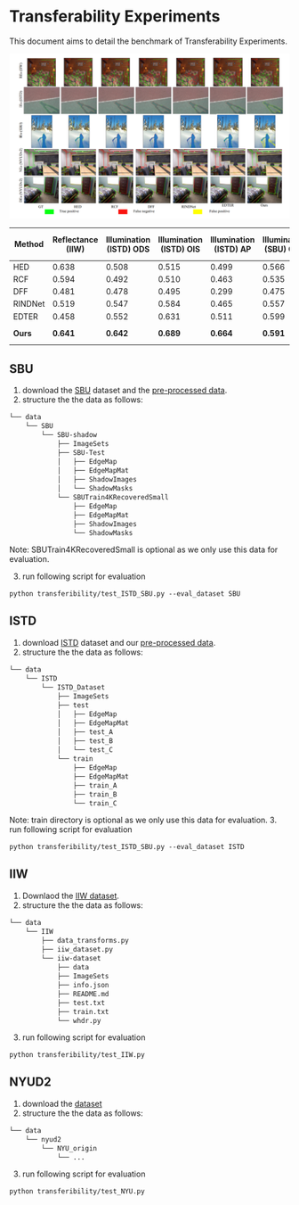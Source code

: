 <!--
 * @Author: daniel
 * @Date: 2024-02-15 20:57:06
 * @LastEditTime: 2024-02-15 21:44:49
 * @LastEditors: daniel
 * @Description: 
 * @FilePath: /Cerberus-main/transferibility/readme.md
 * have a nice day
-->

# Transferability Experiments
This document aims to detail the benchmark of Transferability Experiments.

![Transferability](../imgs/Transferability_qualitative_res.png)

| Method    | Reflectance (IIW) | Illumination (ISTD) ODS | Illumination (ISTD) OIS | Illumination (ISTD) AP | Illumination (SBU) ODS | Illumination (SBU) OIS | Illumination (SBU) AP | Normal (NYUDv2) ODS | Normal (NYUDv2) OIS | Normal (NYUDv2) AP | Depth (NYUDv2) ODS | Depth (NYUDv2) OIS | Depth (NYUDv2) AP |
|-----------|-------------------|-------------------------|-----|----|-----------------------|-----|----|---------------------|-----|----|---------------------|-----|----|
| HED       | 0.638             | 0.508                   | 0.515 | 0.499 | 0.566                 | 0.618 | 0.565 | 0.332               | 0.342 | 0.149 | 0.360               | 0.376 | 0.185 |
| RCF       | 0.594             | 0.492                   | 0.510 | 0.463 | 0.535                 | 0.586 | 0.510 | 0.320               | 0.325 | 0.120 | 0.347               | 0.364 | 0.172 |
| DFF       | 0.481             | 0.478                   | 0.495 | 0.299 | 0.475                 | 0.483 | 0.297 | 0.271               | 0.272 | 0.081 | 0.340               | 0.348 | 0.142 |
| RINDNet   | 0.519             | 0.547                   | 0.584 | 0.465 | 0.557                 | 0.595 | 0.471 | 0.333               | 0.337 | **0.156** | 0.357               | 0.369 | 0.175 |
| EDTER     | 0.458             | 0.552                   | 0.631 | 0.511 | 0.599                 | 0.651 | 0.534 | 0.333               | 0.340 | 0.131 | 0.349               | 0.360 | 0.170 |
| **Ours**  | **0.641**         | **0.642**               | **0.689** | **0.664** | **0.591**         | **0.656** | **0.599 (+3.4%)** | **0.343** | **0.352** | 0.146 | **0.369** | **0.383** | **0.197** |



##  SBU 

1. download the [SBU](https://www3.cs.stonybrook.edu/~cvl/dataset.html) dataset and the [pre-processed data](https://drive.google.com/file/d/1_VSZqJp-x_E9gIyHrJwM3-wlBD2eRds7/view?usp=drive_link). 
2. structure the the data as follows:

```
└── data
    └── SBU
        └── SBU-shadow
            ├── ImageSets
            ├── SBU-Test
            │   ├── EdgeMap
            │   ├── EdgeMapMat
            │   ├── ShadowImages
            │   └── ShadowMasks
            └── SBUTrain4KRecoveredSmall
                ├── EdgeMap
                ├── EdgeMapMat
                ├── ShadowImages
                └── ShadowMasks
```
Note: SBUTrain4KRecoveredSmall is optional  as we only use this data for evaluation.


3.  run following script for evaluation
```
python transferibility/test_ISTD_SBU.py --eval_dataset SBU
```

##  ISTD 

1. download [ISTD](https://drive.google.com/file/d/1I0qw-65KBA6np8vIZzO6oeiOvcDBttAY/view) dataset and our [pre-processed data](https://drive.google.com/file/d/1GNxS4rMzff7ZKHg2rcNUPE9VqcpueGK8/view?usp=drive_link).
2. structure the the data as follows:
```
└── data
    └── ISTD
        └── ISTD_Dataset
            ├── ImageSets
            ├── test
            │   ├── EdgeMap
            │   ├── EdgeMapMat
            │   ├── test_A
            │   ├── test_B
            │   └── test_C
            └── train
                ├── EdgeMap
                ├── EdgeMapMat
                ├── train_A
                ├── train_B
                └── train_C
```
Note: train directory is optional  as we only use this data for evaluation.
3.  run following script for evaluation

```
python transferibility/test_ISTD_SBU.py --eval_dataset ISTD
```


## IIW 

1. Downlaod the [IIW dataset](http://opensurfaces.cs.cornell.edu/publications/intrinsic/#download). 
2. structure the the data as follows:
```
└── data
    └── IIW
        ├── data_transforms.py
        ├── iiw_dataset.py
        └── iiw-dataset
            ├── data
            ├── ImageSets
            ├── info.json
            ├── README.md
            ├── test.txt
            ├── train.txt
            └── whdr.py
```

3. run following script for evaluation

```
python transferibility/test_IIW.py
```




## NYUD2

1. download the [dataset](https://drive.google.com/file/d/1QSotKnOaf07Pql53M-_S96yBRvlWirzH/view?usp=drive_link)
2. structure the the data as follows:

```
└── data
    └── nyud2
        └── NYU_origin
            └── ...
```

3. run following script for evaluation


```
python transferibility/test_NYU.py
```